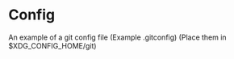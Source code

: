 # Config

An example of a git config file (Example .gitconfig) (Place them in $XDG_CONFIG_HOME/git) 
